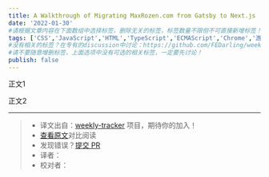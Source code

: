 ```yaml
---
title: A Walkthrough of Migrating MaxRozen.com from Gatsby to Next.js
date: '2022-01-30'
#请根据文章内容在下面数组中选择标签，删除无关的标签，标签数量不限但不可直接新增标签！
tags: ['CSS','JavaScript','HTML','TypeScript','ECMAScript','Chrome','游览器','网络','React','Vue','webpack','babel','vite','node']
#没有相关的标签？在专有的discussion中讨论：https://github.com/FEDarling/weekly-tracker/discussions/51#discussion-3827174
#请不要随意增删标签，上面选项中没有可选的相关标签，一定要先讨论！
publish: false
---
```


正文1
<!--以上是预览信息，图片一张或限制百字左右，前者优先-->
<!-- more -->

正文2

---
> * 译文出自：[weekly-tracker](https://github.com/FEDarling/weekly-tracker) 项目，期待你的加入！
> * [查看原文](https://maxrozen.com/walkthrough-migrating-maxrozen-com-gatsby-to-nextjs)对比阅读
> * 发现错误？[提交 PR](https://github.com/FEDarling/weekly-tracker/blob/main/weeklys/javascript_weekly/523/a_walkthrough_of_migrating_maxRozen_from_gatsby_to_nextjs.md)
> * 译者：
> * 校对者：